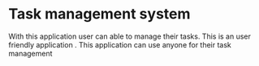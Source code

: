 # Task management system 

With this application user can able to manage their tasks. This is an user friendly application . This application can use anyone for their task management